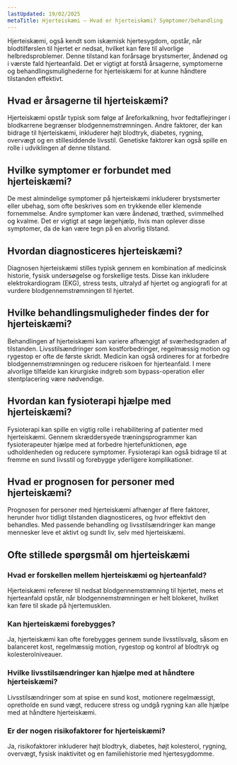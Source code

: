 ```yaml
---
lastUpdated: 19/02/2025
metaTitle: Hjerteiskæmi – Hvad er hjerteiskæmi? Symptomer/behandling
---
```


Hjerteiskæmi, også kendt som iskæmisk hjertesygdom, opstår, når blodtilførslen til hjertet er nedsat, hvilket kan føre til alvorlige helbredsproblemer. Denne tilstand kan forårsage brystsmerter, åndenød og i værste fald hjerteanfald. Det er vigtigt at forstå årsagerne, symptomerne og behandlingsmulighederne for hjerteiskæmi for at kunne håndtere tilstanden effektivt.

## Hvad er årsagerne til hjerteiskæmi?

Hjerteiskæmi opstår typisk som følge af åreforkalkning, hvor fedtaflejringer i blodkarrene begrænser blodgennemstrømningen. Andre faktorer, der kan bidrage til hjerteiskæmi, inkluderer højt blodtryk, diabetes, rygning, overvægt og en stillesiddende livsstil. Genetiske faktorer kan også spille en rolle i udviklingen af denne tilstand.

## Hvilke symptomer er forbundet med hjerteiskæmi?

De mest almindelige symptomer på hjerteiskæmi inkluderer brystsmerter eller ubehag, som ofte beskrives som en trykkende eller klemende fornemmelse. Andre symptomer kan være åndenød, træthed, svimmelhed og kvalme. Det er vigtigt at søge lægehjælp, hvis man oplever disse symptomer, da de kan være tegn på en alvorlig tilstand.

## Hvordan diagnosticeres hjerteiskæmi?

Diagnosen hjerteiskæmi stilles typisk gennem en kombination af medicinsk historie, fysisk undersøgelse og forskellige tests. Disse kan inkludere elektrokardiogram (EKG), stress tests, ultralyd af hjertet og angiografi for at vurdere blodgennemstrømningen til hjertet.

## Hvilke behandlingsmuligheder findes der for hjerteiskæmi?

Behandlingen af hjerteiskæmi kan variere afhængigt af sværhedsgraden af tilstanden. Livsstilsændringer som kostforbedringer, regelmæssig motion og rygestop er ofte de første skridt. Medicin kan også ordineres for at forbedre blodgennemstrømningen og reducere risikoen for hjerteanfald. I mere alvorlige tilfælde kan kirurgiske indgreb som bypass-operation eller stentplacering være nødvendige.

## Hvordan kan fysioterapi hjælpe med hjerteiskæmi?

Fysioterapi kan spille en vigtig rolle i rehabilitering af patienter med hjerteiskæmi. Gennem skræddersyede træningsprogrammer kan fysioterapeuter hjælpe med at forbedre hjertefunktionen, øge udholdenheden og reducere symptomer. Fysioterapi kan også bidrage til at fremme en sund livsstil og forebygge yderligere komplikationer.

## Hvad er prognosen for personer med hjerteiskæmi?

Prognosen for personer med hjerteiskæmi afhænger af flere faktorer, herunder hvor tidligt tilstanden diagnosticeres, og hvor effektivt den behandles. Med passende behandling og livsstilsændringer kan mange mennesker leve et aktivt og sundt liv, selv med hjerteiskæmi.

## Ofte stillede spørgsmål om hjerteiskæmi

### Hvad er forskellen mellem hjerteiskæmi og hjerteanfald?

Hjerteiskæmi refererer til nedsat blodgennemstrømning til hjertet, mens et hjerteanfald opstår, når blodgennemstrømningen er helt blokeret, hvilket kan føre til skade på hjertemusklen.

### Kan hjerteiskæmi forebygges?

Ja, hjerteiskæmi kan ofte forebygges gennem sunde livsstilsvalg, såsom en balanceret kost, regelmæssig motion, rygestop og kontrol af blodtryk og kolesterolniveauer.

### Hvilke livsstilsændringer kan hjælpe med at håndtere hjerteiskæmi?

Livsstilsændringer som at spise en sund kost, motionere regelmæssigt, opretholde en sund vægt, reducere stress og undgå rygning kan alle hjælpe med at håndtere hjerteiskæmi.

### Er der nogen risikofaktorer for hjerteiskæmi?

Ja, risikofaktorer inkluderer højt blodtryk, diabetes, højt kolesterol, rygning, overvægt, fysisk inaktivitet og en familiehistorie med hjertesygdomme.
